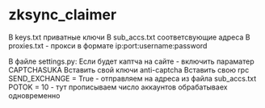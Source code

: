 # zksync_claimer
В keys.txt приватные ключи
В sub_accs.txt соответсвующие адреса
В proxies.txt - прокси в формате ip:port:username:password

В файле settings.py:
Если будет каптча на сайте - включить параматер CAPTCHASUKA
Вставить свой ключи anti-captcha
Вставить свою rpc 
SEND_EXCHANGE = True - отправляем на адреса из файла sub_accs.txt
POTOK = 10 - тут прописываем число аккаунтов обрабатываех одновременно 
